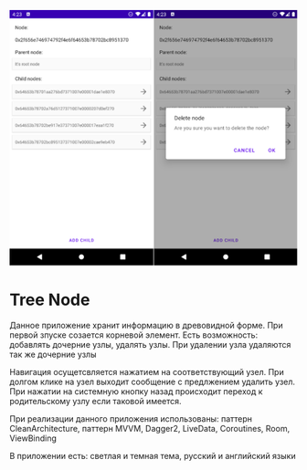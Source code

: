 ![](media/github.png)
# Tree Node
Данное приложение хранит информацию в древовидной форме. При первой зпуске созается корневой элемент.
Есть возможность: добавлять дочерние узлы, удалять узлы. При удалении узла удаляются так же дочерние узлы

Навигация осущетсвляется нажатием на соответствующий узел. При долгом клике на узел выходит сообщение с предлжением удалить узел. При нажатии на системную кнопку назад происходит переход к родительскому узлу если таковой имеется.

При реализации данного приложения использованы: паттерн CleanArchitecture, паттерн MVVM, Dagger2, LiveData, Coroutines, Room, ViewBinding

В приложении есть: светлая и темная тема, русский и английский языки